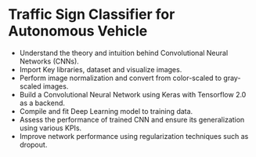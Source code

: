 # Traffic Sign Classifier for Autonomous Vehicle

- Understand the theory and intuition behind Convolutional Neural Networks (CNNs).
- Import Key libraries, dataset and visualize images.
- Perform image normalization and convert from color-scaled to gray-scaled images.
- Build a Convolutional Neural Network using Keras with Tensorflow 2.0 as a backend.
- Compile and fit Deep Learning model to training data. 
- Assess the performance of trained CNN and ensure its generalization using various KPIs.
- Improve network performance using regularization techniques such as dropout.
